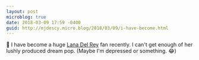 ```yaml
---
layout: post
microblog: true
date: 2018-03-09 17:59 -0400
guid: http://mjdescy.micro.blog/2018/03/09/i-have-become.html
---
```


🎵 I have become a huge [Lana Del Rey](https://itunes.apple.com/us/album/lust-for-life/1256684768) fan recently. I can't get enough of her lushly produced dream pop. (Maybe I'm depressed or something. 😂)
